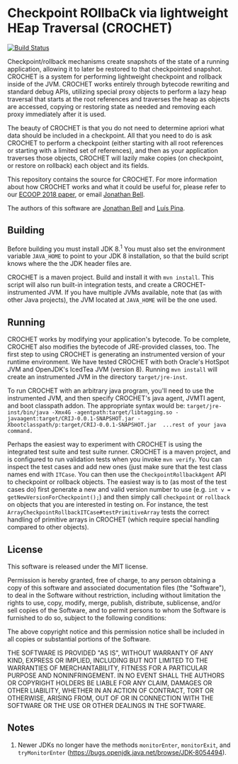 # Checkpoint ROllbaCk via lightweight HEap Traversal (CROCHET)
[![Build Status](https://travis-ci.org/gmu-swe/crochet.svg?branch=master)](https://travis-ci.org/gmu-swe/crochet)

Checkpoint/rollback mechanisms create snapshots of the state of a running application, allowing it to later be restored to that checkpointed snapshot. CROCHET is a system for performing lightweight checkpoint and rollback inside of the JVM. CROCHET works entirely through bytecode rewriting and standard debug APIs, utilizing special proxy objects to perform a lazy heap traversal that starts at the root references and traverses the heap as objects are accessed, copying or restoring state as needed and removing each proxy immediately after it is used. 

The beauty of CROCHET is that you do not need to determine apriori what data should be included in a checkpoint. All that you need to do is ask CROCHET to perform a checkpoint (either starting with all root references or starting with a limited set of references), and then as your application traverses those objects, CROCHET will lazily make copies (on checkpoint, or restore on rollback) each object and its fields.

This repository contains the source for CROCHET. For more information about how CROCHET works and what it could be useful for, please refer to our [ECOOP 2018 paper](http://jonbell.net/publications/crochet), or email [Jonathan Bell](mailto:bellj@gmu.edu).

The authors of this software are [Jonathan Bell](http://jonbell.net) and [Luís Pina](https://www.luispina.me/).

Building
-------
Before building you must install JDK 8.<sup>1</sup>
You must also set the environment variable `JAVA_HOME` to point to your JDK 8 installation, so that the build script knows where the the JDK header files are.

CROCHET is a maven project. Build and install it with `mvn install`. This script will also run built-in integration tests, and create a CROCHET-instrumented JVM. If you have multiple JVMs available, note that (as with other Java projects), the JVM located at `JAVA_HOME` will be the one used.
 
Running
--------
CROCHET works by modifying your application's bytecode. To be complete, CROCHET also modifies the bytecode of JRE-provided classes, too. The first step to using CROCHET is generating an instrumented version of your runtime environment. We have tested CROCHET with both Oracle's HotSpot JVM and OpenJDK's IcedTea JVM (version 8). Running `mvn install` will create an instrumented JVM in the directory `target/jre-inst`.

To run CROCHET with an arbitrary java program, you'll need to use the instrumented JVM, and then specify CROCHET's java agent, JVMTI agent, and boot classpath addon. The appropriate syntax would be:
`target/jre-inst/bin/java -Xmx4G -agentpath:target/libtagging.so -javaagent:target/CRIJ-0.0.1-SNAPSHOT.jar -Xbootclasspath/p:target/CRIJ-0.0.1-SNAPSHOT.jar  ...rest of your java command.	`
 
Perhaps the easiest way to experiment with CROCHET is using the integrated test suite and test suite runner. CROCHET is a maven project, and is configured to run validation tests when you invoke `mvn verify`. You can inspect the test cases and add new ones (just make sure that the test class names end with `ITCase`. You can then use the `CheckpointRollbackAgent` API to checkpoint or rollback objects. The easiest way is to (as most of the test cases do) first generate a new and valid version number to use (e.g. `int v = getNewVersionForCheckpoint();`) and then simply call `checkpoint` or `rollback` on objects that you are interested in testing on. For instance, the test `ArrayCheckpointRollbackITCase#testPrimitiveArray` tests the correct handling of primitive arrays in CROCHET (which require special handling compared to other objects).

License
-------
This software is released under the MIT license.

Permission is hereby granted, free of charge, to any person obtaining a copy of this software and associated documentation files (the "Software"), to deal in the Software without restriction, including without limitation the rights to use, copy, modify, merge, publish, distribute, sublicense, and/or sell copies of the Software, and to permit persons to whom the Software is furnished to do so, subject to the following conditions:

The above copyright notice and this permission notice shall be included in all copies or substantial portions of the Software.

THE SOFTWARE IS PROVIDED "AS IS", WITHOUT WARRANTY OF ANY KIND, EXPRESS OR IMPLIED, INCLUDING BUT NOT LIMITED TO THE WARRANTIES OF MERCHANTABILITY, FITNESS FOR A PARTICULAR PURPOSE AND NONINFRINGEMENT. IN NO EVENT SHALL THE AUTHORS OR COPYRIGHT HOLDERS BE LIABLE FOR ANY CLAIM, DAMAGES OR OTHER LIABILITY, WHETHER IN AN ACTION OF CONTRACT, TORT OR OTHERWISE, ARISING FROM, OUT OF OR IN CONNECTION WITH THE SOFTWARE OR THE USE OR OTHER DEALINGS IN THE SOFTWARE.


Notes
-----

1. Newer JDKs no longer have the methods `monitorEnter`, `monitorExit`, and `tryMonitorEnter` (https://bugs.openjdk.java.net/browse/JDK-8054494).

